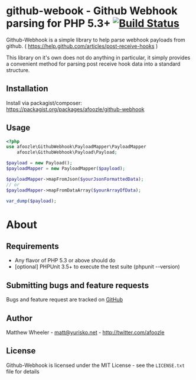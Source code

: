 github-webook - Github Webhook parsing for PHP 5.3+ [![Build Status](https://secure.travis-ci.org/afoozle/github-webhook.png)](http://travis-ci.org/afoozle/github-webhook)
==============================

Github-Webhook is a simple library to help parse webhook payloads from
github. ( https://help.github.com/articles/post-receive-hooks )

This library on it's own does not do anything in particular, it simply
provides a convenient method for parsing post receive hook data into
a standard structure.

Installation
------------

Install via packagist/composer: https://packagist.org/packages/afoozle/github-webhook

Usage
-----

```php
<?php
use afoozle\GithubWebhook\PayloadMapper\PayloadMapper
    afoozle\GithubWebhook\Payload\Payload;

$payload = new Payload();
$payloadMapper = new PayloadMapper($payload);

$payloadMapper->mapFromJson($yourJsonFormattedData);
// or
$payloadMapper->mapFromDataArray($yourArrayOfData);

var_dump($payload);
```

About
=====

Requirements
------------

- Any flavor of PHP 5.3 or above should do
- [optional] PHPUnit 3.5+ to execute the test suite (phpunit --version)

Submitting bugs and feature requests
------------------------------------

Bugs and feature request are tracked on [GitHub](https://github.com/afoozle/github-webhook/issues)

Author
------

Matthew Wheeler - <matt@yurisko.net> - <http://twitter.com/afoozle><br />

License
-------

Github-Webhook is licensed under the MIT License - see the `LICENSE.txt` file for details
